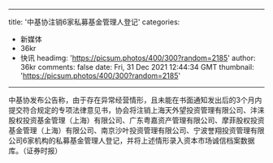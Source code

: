 
---
title: '中基协注销6家私募基金管理人登记'
categories: 
 - 新媒体
 - 36kr
 - 快讯
headimg: 'https://picsum.photos/400/300?random=2185'
author: 36kr
comments: false
date: Fri, 31 Dec 2021 12:44:34 GMT
thumbnail: 'https://picsum.photos/400/300?random=2185'
---

<div>   
中基协发布公告称，由于存在异常经营情形，且未能在书面通知发出后的3个月内提交符合规定的专项法律意见书，协会将注销上海天外望投资管理有限公司、沣涞股权投资基金管理（上海）有限公司、广东粤嘉资产管理有限公司、摩菲股权投资基金管理（上海）有限公司、南京沙叶投资管理有限公司、宁波誉翔投资管理有限公司6家机构的私募基金管理人登记，并将上述情形录入资本市场诚信档案数据库。（证券时报）  
</div>
            